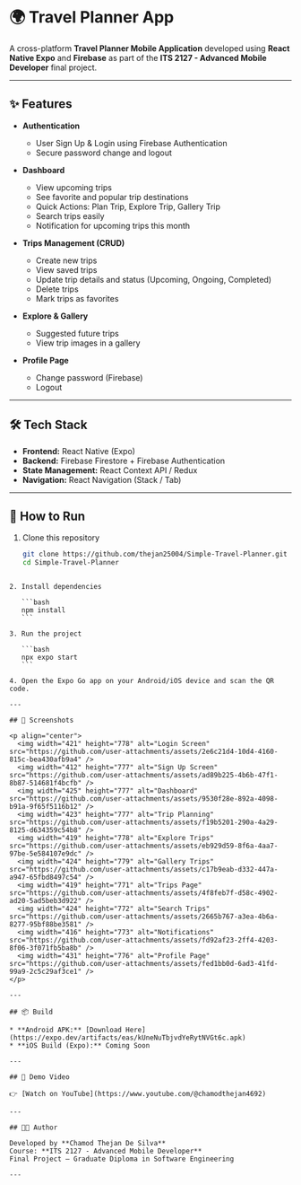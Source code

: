 
# 🌍 Travel Planner App

A cross-platform **Travel Planner Mobile Application** developed using **React Native Expo** and **Firebase** as part of the **ITS 2127 - Advanced Mobile Developer** final project.

---

## ✨ Features

- **Authentication**
  - User Sign Up & Login using Firebase Authentication
  - Secure password change and logout

- **Dashboard**
  - View upcoming trips
  - See favorite and popular trip destinations
  - Quick Actions: Plan Trip, Explore Trip, Gallery Trip
  - Search trips easily
  - Notification for upcoming trips this month

- **Trips Management (CRUD)**
  - Create new trips
  - View saved trips
  - Update trip details and status (Upcoming, Ongoing, Completed)
  - Delete trips
  - Mark trips as favorites

- **Explore & Gallery**
  - Suggested future trips
  - View trip images in a gallery

- **Profile Page**
  - Change password (Firebase)
  - Logout

---

## 🛠️ Tech Stack

- **Frontend:** React Native (Expo)
- **Backend:** Firebase Firestore + Firebase Authentication
- **State Management:** React Context API / Redux
- **Navigation:** React Navigation (Stack / Tab)

---

## 🚀 How to Run

1. Clone this repository  
   ```bash
   git clone https://github.com/thejan25004/Simple-Travel-Planner.git
   cd Simple-Travel-Planner
````

2. Install dependencies

   ```bash
   npm install
   ```

3. Run the project

   ```bash
   npx expo start
   ```

4. Open the Expo Go app on your Android/iOS device and scan the QR code.

---

## 📱 Screenshots

<p align="center">
  <img width="421" height="778" alt="Login Screen" src="https://github.com/user-attachments/assets/2e6c21d4-10d4-4160-815c-bea430afb9a4" />
  <img width="412" height="777" alt="Sign Up Screen" src="https://github.com/user-attachments/assets/ad89b225-4b6b-47f1-8b87-514681f4bcfb" />
  <img width="425" height="777" alt="Dashboard" src="https://github.com/user-attachments/assets/9530f28e-892a-4098-b91a-9f65f5116b12" />
  <img width="423" height="777" alt="Trip Planning" src="https://github.com/user-attachments/assets/f19b5201-290a-4a29-8125-d634359c54b8" />
  <img width="419" height="778" alt="Explore Trips" src="https://github.com/user-attachments/assets/eb929d59-8f6a-4aa7-97be-5e584107e9dc" />
  <img width="424" height="779" alt="Gallery Trips" src="https://github.com/user-attachments/assets/c17b9eab-d332-447a-a947-65fbd8497c54" />
  <img width="419" height="771" alt="Trips Page" src="https://github.com/user-attachments/assets/4f8feb7f-d58c-4902-ad20-5ad5beb3d922" />
  <img width="424" height="772" alt="Search Trips" src="https://github.com/user-attachments/assets/2665b767-a3ea-4b6a-8277-95bf88be3581" />
  <img width="416" height="773" alt="Notifications" src="https://github.com/user-attachments/assets/fd92af23-2ff4-4203-8f06-3f071fb5ba8b" />
  <img width="431" height="776" alt="Profile Page" src="https://github.com/user-attachments/assets/fed1bb0d-6ad3-41fd-99a9-2c5c29af3ce1" />
</p>

---

## 📦 Build

* **Android APK:** [Download Here](https://expo.dev/artifacts/eas/kUneNuTbjvdYeRytNVGt6c.apk)
* **iOS Build (Expo):** Coming Soon

---

## 🎥 Demo Video

👉 [Watch on YouTube](https://www.youtube.com/@chamodthejan4692)

---

## 👨‍💻 Author

Developed by **Chamod Thejan De Silva**
Course: **ITS 2127 - Advanced Mobile Developer**
Final Project – Graduate Diploma in Software Engineering

---

